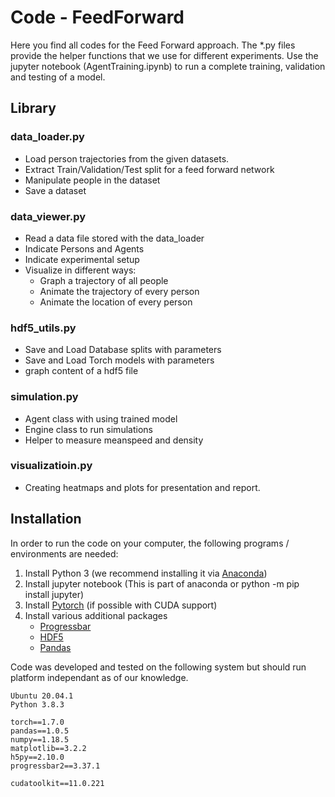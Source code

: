 # Code - FeedForward

Here you find all codes for the Feed Forward approach. The *.py files provide the helper functions that we use for different experiments. Use the jupyter notebook (AgentTraining.ipynb) to run a complete training, validation and testing of a model. 

## Library

### data_loader.py
    
* Load person trajectories from the given datasets. 
* Extract Train/Validation/Test split for a feed forward network
* Manipulate people in the dataset
* Save a dataset


### data_viewer.py
* Read a data file stored with the data_loader
* Indicate Persons and Agents
* Indicate experimental setup 
* Visualize in different ways:  
  * Graph a trajectory of all people
  * Animate the trajectory of every person
  * Animate the location of every person 


### hdf5_utils.py
* Save and Load Database splits with parameters
* Save and Load Torch models with parameters
* graph content of a hdf5 file


### simulation.py
* Agent class with using trained model
* Engine class to run simulations 
* Helper to measure meanspeed and density

### visualizatioin.py
* Creating heatmaps and plots for presentation and report.

## Installation
In order to run the code on your computer, the following programs / environments are needed:

1. Install Python 3 (we recommend installing it via [Anaconda](https://www.anaconda.com))
2. Install jupyter notebook (This is part of anaconda or python -m pip install jupyter)
3. Install [Pytorch](https://pytorch.org) (if possible with CUDA support) 
4. Install various additional packages
    * [Progressbar](https://pypi.org/project/progressbar2/)
    * [HDF5](https://docs.h5py.org/en/stable/)
    * [Pandas](https://pandas.pydata.org/)

Code was developed and tested on the following system but should run platform independant as of our knowledge. 

    Ubuntu 20.04.1
    Python 3.8.3

    torch==1.7.0
    pandas==1.0.5
    numpy==1.18.5
    matplotlib==3.2.2
    h5py==2.10.0
    progressbar2==3.37.1

    cudatoolkit==11.0.221





